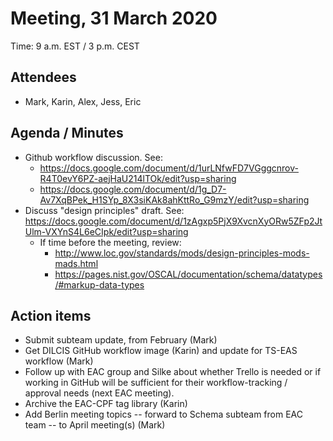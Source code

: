 # Meeting, 31 March 2020
Time: 9 a.m. EST / 3 p.m. CEST

## Attendees
- Mark, Karin, Alex, Jess, Eric

## Agenda / Minutes
- Github workflow discussion.  See:
  - https://docs.google.com/document/d/1urLNfwFD7VGggcnrov-R4T0evY6PZ-aejHaU214lTOk/edit?usp=sharing
  - https://docs.google.com/document/d/1g_D7-Av7XqBPek_H1SYp_8X3siKAk8ahKttRo_G9mzY/edit?usp=sharing
- Discuss "design principles" draft.  See: https://docs.google.com/document/d/1zAgxp5PjX9XvcnXyORw5ZFp2JtUlm-VXYnS4L6eCIpk/edit?usp=sharing
  - If time before the meeting, review:
    - http://www.loc.gov/standards/mods/design-principles-mods-mads.html
    - https://pages.nist.gov/OSCAL/documentation/schema/datatypes/#markup-data-types


## Action items
- Submit subteam update, from February (Mark)
- Get DILCIS GitHub workflow image (Karin) and update for TS-EAS workflow (Mark)
- Follow up with EAC group and Silke about whether Trello is needed or if working in GitHub will be sufficient for their workflow-tracking / approval needs (next EAC meeting).
- Archive the EAC-CPF tag library (Karin)
- Add Berlin meeting topics -- forward to Schema subteam from EAC team -- to April meeting(s) (Mark)
